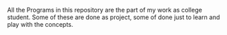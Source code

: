 All the Programs in this repository are the part of my work as college student. Some of these are done as project, some of done just to learn and play with the concepts. 
